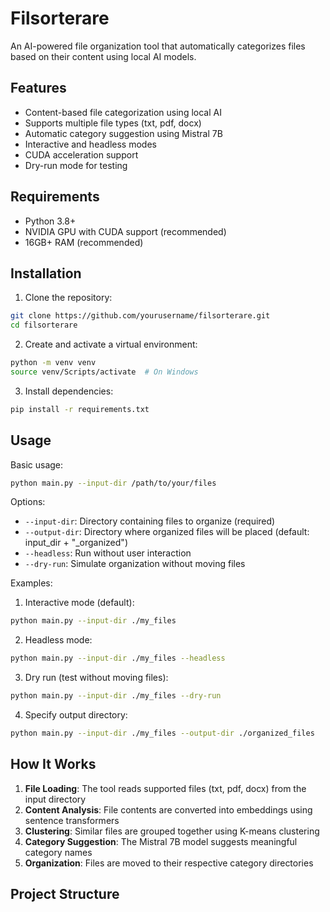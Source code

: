 # Filsorterare

An AI-powered file organization tool that automatically categorizes files based on their content using local AI models.

## Features

- Content-based file categorization using local AI
- Supports multiple file types (txt, pdf, docx)
- Automatic category suggestion using Mistral 7B
- Interactive and headless modes
- CUDA acceleration support
- Dry-run mode for testing

## Requirements

- Python 3.8+
- NVIDIA GPU with CUDA support (recommended)
- 16GB+ RAM (recommended)

## Installation

1. Clone the repository:
```bash
git clone https://github.com/yourusername/filsorterare.git
cd filsorterare
```

2. Create and activate a virtual environment:
```bash
python -m venv venv
source venv/Scripts/activate  # On Windows
```

3. Install dependencies:
```bash
pip install -r requirements.txt
```

## Usage

Basic usage:
```bash
python main.py --input-dir /path/to/your/files
```

Options:
- `--input-dir`: Directory containing files to organize (required)
- `--output-dir`: Directory where organized files will be placed (default: input_dir + "_organized")
- `--headless`: Run without user interaction
- `--dry-run`: Simulate organization without moving files

Examples:

1. Interactive mode (default):
```bash
python main.py --input-dir ./my_files
```

2. Headless mode:
```bash
python main.py --input-dir ./my_files --headless
```

3. Dry run (test without moving files):
```bash
python main.py --input-dir ./my_files --dry-run
```

4. Specify output directory:
```bash
python main.py --input-dir ./my_files --output-dir ./organized_files
```

## How It Works

1. **File Loading**: The tool reads supported files (txt, pdf, docx) from the input directory
2. **Content Analysis**: File contents are converted into embeddings using sentence transformers
3. **Clustering**: Similar files are grouped together using K-means clustering
4. **Category Suggestion**: The Mistral 7B model suggests meaningful category names
5. **Organization**: Files are moved to their respective category directories

## Project Structure